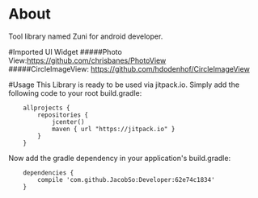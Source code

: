# About
Tool library named Zuni for android developer.

#Imported UI Widget
#####Photo View:https://github.com/chrisbanes/PhotoView              
#####CircleImageView: https://github.com/hdodenhof/CircleImageView

#Usage
This Library is ready to be used via jitpack.io. Simply add the following code to your root build.gradle:

        allprojects {
            repositories {
                jcenter()
                maven { url "https://jitpack.io" }
            }
        }
Now add the gradle dependency in your application's build.gradle:

        dependencies {
            compile 'com.github.JacobSo:Developer:62e74c1834'
        }
